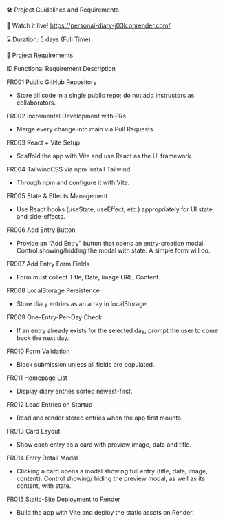 🛠️ Project Guidelines and Requirements

🎥 Watch it live! https://personal-diary-j03k.onrender.com/

⌛ Duration: 5 days (Full Time)

📝 Project Requirements

ID Functional Requirement Description

FR001 Public GitHub Repository

- Store all code in a single public repo; do not add instructors as collaborators.

FR002 Incremental Development with PRs

- Merge every change into main via Pull Requests.

FR003 React + Vite Setup

- Scaffold the app with Vite and use React as the UI framework.

FR004 TailwindCSS via npm Install Tailwind

- Through npm and configure it with Vite.

FR005 State & Effects Management

- Use React hooks (useState, useEffect, etc.) appropriately for UI state and side-effects.

FR006 Add Entry Button

- Provide an “Add Entry” button that opens an entry-creation modal. Control showing/hidding the modal with state. A simple form will do.

FR007 Add Entry Form Fields

- Form must collect Title, Date, Image URL, Content.

FR008 LocalStorage Persistence

- Store diary entries as an array in localStorage

FR009 One-Entry-Per-Day Check

- If an entry already exists for the selected day, prompt the user to come back the next day.

FR010 Form Validation

- Block submission unless all fields are populated.

FR011 Homepage List

- Display diary entries sorted newest-first.

FR012 Load Entries on Startup

- Read and render stored entries when the app first mounts.

FR013 Card Layout

- Show each entry as a card with preview image, date and title.

FR014 Entry Detail Modal

- Clicking a card opens a modal showing full entry (title, date, image, content). Control showing/ hiding the preview modal, as well as its content, with state.

FR015 Static-Site Deployment to Render

- Build the app with Vite and deploy the static assets on Render.
